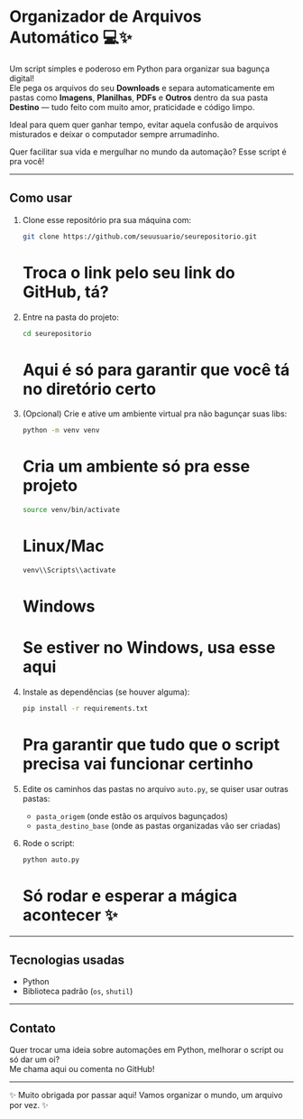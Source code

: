 # Organizador de Arquivos Automático 💻✨

Um script simples e poderoso em Python para organizar sua bagunça digital!  
Ele pega os arquivos do seu **Downloads** e separa automaticamente em pastas como **Imagens**, **Planilhas**, **PDFs** e **Outros** dentro da sua pasta **Destino** — tudo feito com muito amor, praticidade e código limpo.  

Ideal para quem quer ganhar tempo, evitar aquela confusão de arquivos misturados e deixar o computador sempre arrumadinho.  

Quer facilitar sua vida e mergulhar no mundo da automação? Esse script é pra você!  

---

## Como usar  

1. Clone esse repositório pra sua máquina com:  
   ```bash  
   git clone https://github.com/seuusuario/seurepositorio.git  
   ```  
   # Troca o link pelo seu link do GitHub, tá?

2. Entre na pasta do projeto:  
   ```bash  
   cd seurepositorio  
   ```  
   # Aqui é só para garantir que você tá no diretório certo

3. (Opcional) Crie e ative um ambiente virtual pra não bagunçar suas libs:  
   ```bash  
   python -m venv venv  
   ```  
   # Cria um ambiente só pra esse projeto  

   ```bash  
   source venv/bin/activate  
   ```  
   # Linux/Mac  

   ```bash  
   venv\\Scripts\\activate  
   ```  
   # Windows  

   # Se estiver no Windows, usa esse aqui

4. Instale as dependências (se houver alguma):  
   ```bash  
   pip install -r requirements.txt  
   ```  
   # Pra garantir que tudo que o script precisa vai funcionar certinho

5. Edite os caminhos das pastas no arquivo `auto.py`, se quiser usar outras pastas:  
   - `pasta_origem` (onde estão os arquivos bagunçados)  
   - `pasta_destino_base` (onde as pastas organizadas vão ser criadas)  

6. Rode o script:  
   ```bash  
   python auto.py  
   ```  
   # Só rodar e esperar a mágica acontecer ✨  

---

## Tecnologias usadas  

- Python  
- Biblioteca padrão (`os`, `shutil`)  

---

## Contato  

Quer trocar uma ideia sobre automações em Python, melhorar o script ou só dar um oi?  
Me chama aqui ou comenta no GitHub!  

---

✨ Muito obrigada por passar aqui! Vamos organizar o mundo, um arquivo por vez. ✨

